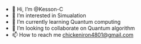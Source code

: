 - 👋 Hi, I’m @Kesson-C
- 👀 I’m interested in Simualation
- 🌱 I’m currently learning Quantum computing
- 💞️ I’m looking to collaborate on Quantum algorithm
- 📫 How to reach me chickeniron4801@gmail.com

<!---
Kesson-C/Kesson-C is a ✨ special ✨ repository because its `README.md` (this file) appears on your GitHub profile.
You can click the Preview link to take a look at your changes.
--->
